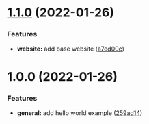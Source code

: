 # [1.1.0](https://github.com/ollyrowe/algorithms/compare/v1.0.0...v1.1.0) (2022-01-26)


### Features

* **website:** add base website ([a7ed00c](https://github.com/ollyrowe/algorithms/commit/a7ed00c72516dfffe05988d89cca57475a170b9f))

# 1.0.0 (2022-01-26)


### Features

* **general:** add hello world example ([259ad14](https://github.com/ollyrowe/algorithms/commit/259ad14f08e494382a4aabfdb5ffd74e564403dd))
